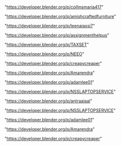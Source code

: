 "https://developer.blender.org/p/collinsmaria417"

"https://developer.blender.org/p/amishcraftedfurniture"

"https://developer.blender.org/p/leenajassi7"

"https://developer.blender.org/p/assignmenthelpus"

"https://developer.blender.org/p/TAXSET"

"https://developer.blender.org/p/NEEO"

"https://developer.blender.org/p/creapycreaper"

"https://developer.blender.org/p/Amarendra"

"https://developer.blender.org/p/adamlee01"

"https://developer.blender.org/p/NSSLAPTOPSERVICE"

 
"https://developer.blender.org/p/antraajaal"


"https://developer.blender.org/p/NSSLAPTOPSERVICE"


"https://developer.blender.org/p/adamlee01"


"https://developer.blender.org/p/Amarendra"


"https://developer.blender.org/p/creapycreaper"


 
